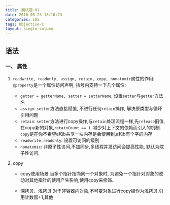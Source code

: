 ```yaml
---
title: 面试题-01
date: 2016-05-23 18:16:23
categories: iOS
tags: Objective-C
layout: single-column
---
```


## 语法
### 一、 属性
1. `readwrite, readonly, assign, retain, copy, nonatomic`属性的作用:
    `@property`是一个属性访问声明, 括号内支持一下几个属性:
    * `getter = getterName, setter = setterName`, 设置`setter`与`getter`方法名
    * `assign`: `setter`方法直接赋值, 不进行任何`retain`操作, 解决原类型与循环引用问题
    * `retain`: `setter`方法进行copy操作,与`retain`处理流程一样,先`release`旧值,在copy新的对象,`retainCount == 1`. 减少对上下文的依赖而引入的机制. `copy`是在你不希望a和b共享一块内存是会使用到,a和b有个字的内存
    * `readwrite,readonly`: 设置可访问的级别
    * `nonatomic`: 非原子性访问,不加同步,多线程并发访问会提高性能, 默认为院子性访问.


2. copy
    * copy使用场景
        当多个指针指向同一个对象时, 为避免一个指针对对象的改动对其他指针的使用产生影响,使用copy来修饰.

    * 深拷贝、浅拷贝
        对于非容器内对象,不可变对象进行copy操作为浅拷贝,引用计数器+1,其他




